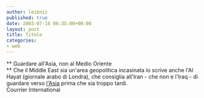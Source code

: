 ```yaml
---
author: leibniz
published: true
date: 2003-07-16 06:35:00+00:00
layout: post
title: Titolo
categories:
- web
---
```


 **   Guardare all'Asia, non al Medio Oriente   
** Che il Middle East sia un'area geopolitica incasinata lo scrive anche l'Al Hayat (giornale arabo di Londra), che consiglia all'Iran - che non e l'Iraq - di guardare verso  [ l'Asia](http://www.courrierinternational.com/mag/M-O.htm) prima che sia troppo tardi.   
Courrier International
